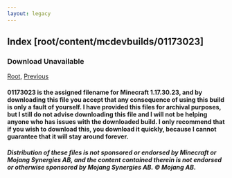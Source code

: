 ```yaml
---
layout: legacy
---
```

## Index [root/content/mcdevbuilds/01173023]

### Download Unavailable

[Root](/), [Previous](.././mcdevbuilds)

#### 01173023 is the assigned filename for Minecraft 1.17.30.23, and by downloading this file you accept that any consequence of using this build is only a fault of yourself. I have provided this files for archival purposes, but I still do not advise downloading this file and I will not be helping anyone who has issues with the downloaded build. I only recommend that if you wish to download this, you download it quickly, because I cannot guarantee that it will stay around forever.

##### Distribution of these files is not sponsored or endorsed by Minecraft or Mojang Synergies AB, and the content contained therein is not endorsed or otherwise sponsored by Mojang Synergies AB. © Mojang AB.
